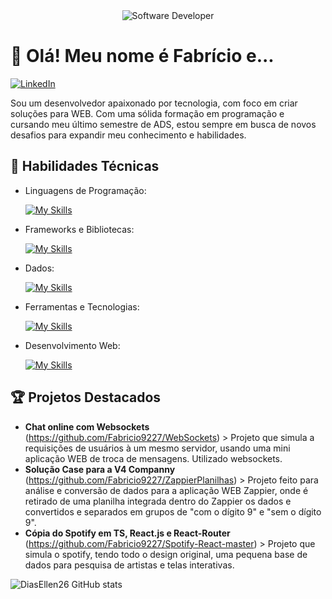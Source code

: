 <div align="center">
  <img src="https://media.istockphoto.com/id/1343287361/pt/vetorial/software-development-web-coding-on-laptop-programming-concept-website-design-coding-remote.jpg?s=612x612&w=0&k=20&c=iU-WS9geD5Roz_qT2czhbb8Ke5HyUpPXO4YgM9Wk17I=" alt="Software Developer">
</div>

# 👋 Olá! Meu nome é Fabrício e...

[![LinkedIn](https://img.shields.io/badge/LinkedIn-Fabricio-blue?logo=linkedin)](https://www.linkedin.com/in/fabricio-martins-6b1a0b258/)

Sou um desenvolvedor apaixonado por tecnologia, com foco em criar soluções para WEB. Com uma sólida formação em programação e cursando meu último semestre de ADS, estou sempre em busca de novos desafios para expandir meu conhecimento e habilidades.

## 🚀 Habilidades Técnicas

- Linguagens de Programação: 

    [![My Skills](https://skillicons.dev/icons?i=ts,js,java,py)](https://skillicons.dev)
- Frameworks e Bibliotecas: 

    [![My Skills](https://skillicons.dev/icons?i=nestjs,react,spring,nodejs,nextjs,npm.tailwind,react-native)](https://skillicons.dev)
- Dados: 

    [![My Skills](https://skillicons.dev/icons?i=mysql,mongo)](https://skillicons.dev)
- Ferramentas e Tecnologias: 

    [![My Skills](https://skillicons.dev/icons?i=git,github,vscode,postman,vite)](https://skillicons.dev)
- Desenvolvimento Web:

    [![My Skills](https://skillicons.dev/icons?i=js,html,css,ts)](https://skillicons.dev)

## 🏆 Projetos Destacados

- **Chat online com Websockets** (https://github.com/Fabricio9227/WebSockets) > Projeto que simula a requisições de usuários à um mesmo servidor, usando uma mini aplicação WEB de troca de mensagens. Utilizado websockets.
- **Solução Case para a V4 Companny** (https://github.com/Fabricio9227/ZappierPlanilhas) > Projeto feito para análise e conversão de dados para a aplicação WEB Zappier, onde é retirado de uma planilha integrada dentro do Zappier os dados e convertidos e separados em grupos de "com o dígito 9" e "sem o dígito 9".
- **Cópia do Spotify em TS, React.js e React-Router** (https://github.com/Fabricio9227/Spotify-React-master) > Projeto que simula o spotify, tendo todo o design original, uma pequena base de dados para pesquisa de artistas e telas interativas.


![DiasEllen26 GitHub stats](https://github-readme-stats.vercel.app/api?username=Fabricio9227&show_icons=true&theme=merko)

